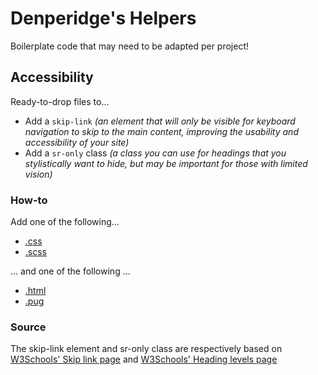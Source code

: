 # Denperidge's Helpers

Boilerplate code that may need to be adapted per project!

## Accessibility 
Ready-to-drop files to...
- Add a `skip-link` *(an element that will only be visible for keyboard navigation to skip to the main content, improving the usability and accessibility of your site)*
- Add a `sr-only` class *(a class you can use for headings that you stylistically want to hide, but may be important for those with limited vision)*

### How-to
Add one of the following...
- [.css](accessibility/accessibility.css)
- [.scss](accessibility/_accessibility.scss)

... and one of the following ...
- [.html](accessibility/accessibility.html)
- [.pug](accessibility/accessibility.pug)

### Source
The skip-link element and sr-only class are respectively based on [W3Schools' Skip link page](https://www.w3schools.com/accessibility/accessibility_skip_links.php) and [W3Schools' Heading levels page](https://www.w3schools.com/accessibility/accessibility_heading_levels.php)

